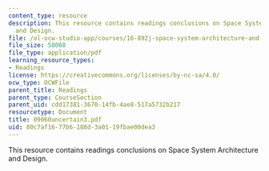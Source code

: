 ```yaml
---
content_type: resource
description: This resource contains readings conclusions on Space System Architecture
  and Design.
file: /ol-ocw-studio-app/courses/16-892j-space-system-architecture-and-design-fall-2004/80c7af1677b6188d3a0119fbae00dea3_09060uncertain3.pdf
file_size: 58068
file_type: application/pdf
learning_resource_types:
- Readings
license: https://creativecommons.org/licenses/by-nc-sa/4.0/
ocw_type: OCWFile
parent_title: Readings
parent_type: CourseSection
parent_uid: cdd17381-3670-14fb-4ae8-517a5732b217
resourcetype: Document
title: 09060uncertain3.pdf
uid: 80c7af16-77b6-188d-3a01-19fbae00dea3
---
```

This resource contains readings conclusions on Space System Architecture and Design.